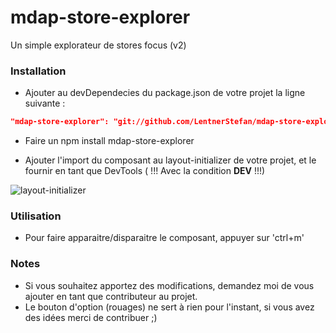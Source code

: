 # mdap-store-explorer
Un simple explorateur de stores focus (v2)


### Installation

- Ajouter au devDependecies du package.json de votre projet la ligne suivante :
```json
"mdap-store-explorer": "git://github.com/LentnerStefan/mdap-store-explorer"
```
- Faire un npm install mdap-store-explorer

- Ajouter l'import du composant au layout-initializer de votre projet, et le fournir en tant que DevTools ( !!! Avec la condition __DEV__ !!!)

![layout-initializer](https://cloud.githubusercontent.com/assets/18282455/24699210/875181e6-19f3-11e7-9600-76e486681581.jpg)

### Utilisation

- Pour faire apparaitre/disparaitre le composant, appuyer sur 'ctrl+m'

### Notes

- Si vous souhaitez apportez des modifications, demandez moi de vous ajouter en tant que contributeur au projet.
- Le bouton d'option (rouages) ne sert à rien pour l'instant, si vous avez des idées merci de contribuer ;)
